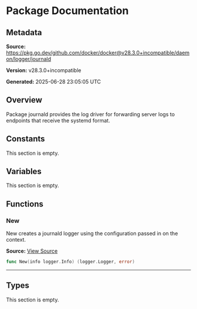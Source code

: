 # Package Documentation

## Metadata

**Source:** https://pkg.go.dev/github.com/docker/docker@v28.3.0+incompatible/daemon/logger/journald

**Version:** v28.3.0+incompatible

**Generated:** 2025-06-28 23:05:05 UTC

## Overview

Package journald provides the log driver for forwarding server logs
to endpoints that receive the systemd format.


## Constants

This section is empty.

## Variables

This section is empty.

## Functions

### New

New creates a journald logger using the configuration passed in on
the context.

**Source:** [View Source](https://github.com/docker/docker/blob/v28.3.0/daemon/logger/journald/journald.go#L101)  

```go
func New(info logger.Info) (logger.Logger, error)
```

---

## Types

This section is empty.

